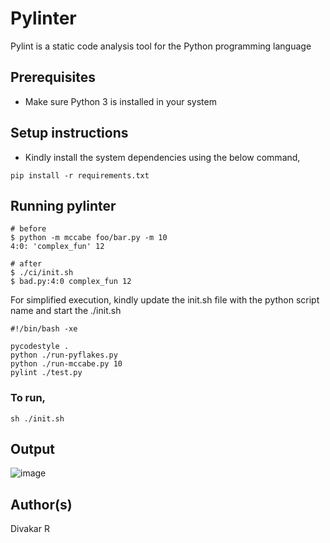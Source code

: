 # Pylinter

Pylint is a static code analysis tool for the Python programming language

## Prerequisites

- Make sure Python 3 is installed in your system

## Setup instructions

- Kindly install the system dependencies using the below command,

```shell
pip install -r requirements.txt
```

## Running pylinter

```shell
# before
$ python -m mccabe foo/bar.py -m 10
4:0: 'complex_fun' 12

# after
$ ./ci/init.sh
$ bad.py:4:0 complex_fun 12
```

For simplified execution, kindly update the init.sh file with the python script name and start the ./init.sh

```shell
#!/bin/bash -xe

pycodestyle .
python ./run-pyflakes.py
python ./run-mccabe.py 10
pylint ./test.py
```

### To run,

```shell
sh ./init.sh
```

## Output

![image](https://user-images.githubusercontent.com/15235122/194733562-68167398-238d-49eb-a310-29812427c01d.png)


## Author(s)

Divakar R
